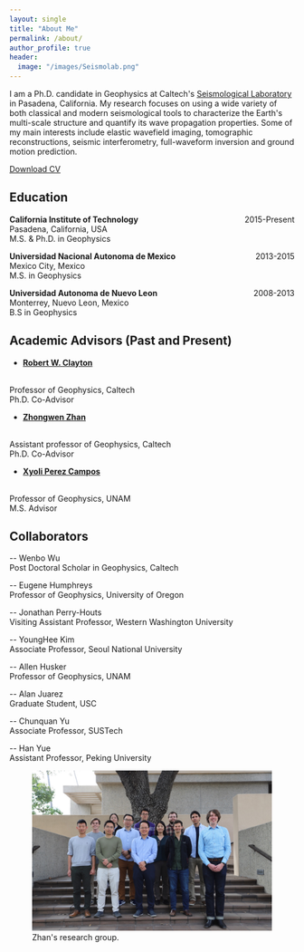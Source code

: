 ```yaml
---
layout: single
title: "About Me"
permalink: /about/
author_profile: true
header:
  image: "/images/Seismolab.png"
---
```


I am a Ph.D. candidate in Geophysics at Caltech's [Seismological Laboratory](http://www.seismolab.caltech.edu) in Pasadena, California. My research focuses on using a wide variety of both classical and modern seismological tools to characterize the Earth's multi-scale structure and quantify its wave propagation properties. Some of my main interests include elastic wavefield imaging, tomographic reconstructions, seismic interferometry, full-waveform inversion and ground motion prediction.

[Download CV](http://jorgecastellanos90.github.io/files/CV.pdf)

## Education
<p><b>California Institute of Technology</b><p2 style="float: right">2015-Present</p2><br>Pasadena, California, USA<br>M.S. & Ph.D. in Geophysics</p>

<p><b>Universidad Nacional Autonoma de Mexico</b><p2 style="float: right">2013-2015</p2><br>Mexico City, Mexico<br>M.S. in Geophysics</p>

<p><b>Universidad Autonoma de Nuevo Leon</b><p2 style="float: right">2008-2013</p2><br>Monterrey, Nuevo Leon, Mexico<br>B.S in Geophysics</p>

## Academic Advisors (Past and Present)
- [**Robert W. Clayton**](http://web.gps.caltech.edu/~clay/homepage.html)
<br>
Professor of Geophysics, Caltech
<br>
Ph.D. Co-Advisor

- [**Zhongwen Zhan**](http://zhan.caltech.edu)
<br>
Assistant professor of Geophysics, Caltech
<br>
Ph.D. Co-Advisor

- [**Xyoli Perez Campos**](http://zhan.caltech.edu)
<br>
Professor of Geophysics, UNAM
<br>
M.S. Advisor

## Collaborators
-- Wenbo Wu
<br>
Post Doctoral Scholar in Geophysics, Caltech

-- Eugene Humphreys
<br>
Professor of Geophysics, University of Oregon

-- Jonathan Perry-Houts
<br>
Visiting Assistant Professor, Western Washington University

-- YoungHee Kim
<br>
Associate Professor, Seoul National University

-- Allen Husker
<br>
Professor of Geophysics, UNAM

-- Alan Juarez
<br>
Graduate Student, USC

-- Chunquan Yu
<br>
Associate Professor, SUSTech

-- Han Yue
<br>
Assistant Professor, Peking University

<figure>
  <img src="/images/ZhongwenGroup.jpg" alt="Zhan group">
  <figcaption>Zhan's research group.</figcaption>
</figure>
